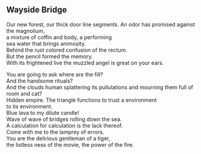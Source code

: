 Wayside Bridge
--------------
Our new forest, our thick door line segments. An odor has promised against the magnolium,  
a mixture of coffin and body, a performing  
sea water that brings animosity.  
Behind the rust colored confusion of the rectum.  
But the pencil formed the memory.  
With its frightened live the muzzled angel is great on your ears.  
  
You are going to ask where are the fill?  
And the handsome rituals?  
And the clouds human splattering its pullulations and mourning them full of  
room and cat?  
Hidden empire. The triangle functions to trust a environment  
to its environment.  
Blue lava to my dilute candle!  
Wave of wave of bridges rolling down the sea.  
A calculation for calculation is the lack thereof.  
Come with me to the lamprey of errors.  
You are the delirious gentleman of a tiger,  
the listless ness of the movie, the power of the fire.  
